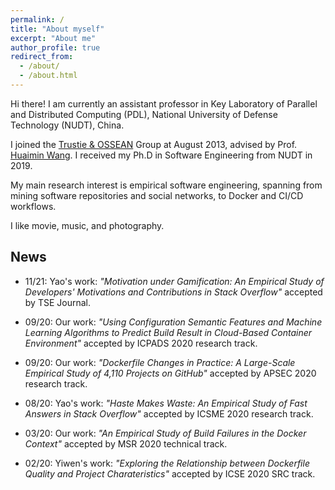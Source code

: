 ```yaml
---
permalink: /
title: "About myself"
excerpt: "About me"
author_profile: true
redirect_from: 
  - /about/
  - /about.html
---
```


Hi there! I am currently an assistant professor in Key Laboratory of Parallel and Distributed Computing (PDL), National University of Defense Technology (NUDT), China.

I joined the [Trustie & OSSEAN](https://www.trustie.net) Group at August 2013, advised by Prof. [Huaimin Wang](https://dblp.uni-trier.de/pers/hd/w/Wang:Huaimin). I received my Ph.D in Software Engineering from NUDT in 2019. 

My main research interest is empirical software engineering, spanning from mining software repositories and social networks, to Docker and CI/CD workflows.

I like movie, music, and photography. 

## News
* 11/21: Yao's work: *"Motivation under Gamification: An Empirical Study of Developers' Motivations and Contributions in Stack Overflow"* accepted by TSE Journal.

* 09/20: Our work: *"Using Configuration Semantic Features and Machine Learning Algorithms to Predict Build Result in Cloud-Based Container Environment"* accepted by ICPADS 2020 research track. 

* 09/20: Our work: *"Dockerfile Changes in Practice: A Large-Scale Empirical Study of 4,110 Projects on GitHub"* accepted by APSEC 2020 research track. 

* 08/20: Yao's work: *"Haste Makes Waste: An Empirical Study of Fast Answers in Stack Overflow"* accepted by ICSME 2020 research track.

* 03/20: Our work: *"An Empirical Study of Build Failures in the Docker Context"* accepted by MSR 2020 technical track. 

* 02/20: Yiwen's work: *"Exploring the Relationship between Dockerfile Quality and Project Charateristics"* accepted by ICSE 2020 SRC track.

